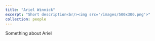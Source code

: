 ```yaml
---
title: "Ariel Winnick"
excerpt: "Short description<br/><img src='/images/500x300.png'>"
collection: people
---
```


Something about Ariel